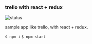 ### trello with react + redux
![status](https://travis-ci.org/Rabinzon/rrtrello.svg?branch=master)

sample app like trello, with react + redux. 

`$ npm i`
`$ npm start`